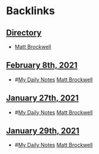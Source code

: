 
# Backlinks
## [Directory](<Directory.md>)
- [Matt Brockwell](<Matt Brockwell.md>)

## [February 8th, 2021](<February 8th, 2021.md>)
- #[My Daily Notes](<My Daily Notes.md>) [Matt Brockwell](<Matt Brockwell.md>)

## [January 27th, 2021](<January 27th, 2021.md>)
- #[My Daily Notes](<My Daily Notes.md>) [Matt Brockwell](<Matt Brockwell.md>)

## [January 29th, 2021](<January 29th, 2021.md>)
- #[My Daily Notes](<My Daily Notes.md>) [Matt Brockwell](<Matt Brockwell.md>)

